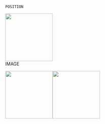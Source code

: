     POSITION 
[<img src= "https://user-images.githubusercontent.com/57319180/145581564-82d6df06-30db-4792-a80d-dd3e651bc901.png" width="150" height = "150"/>](https://www.w3schools.com/css/tryit.asp?filename=trycss_position_absolute)         
     IMAGE
    
[<img src= "https://user-images.githubusercontent.com/57319180/145584732-cc6aa3e4-7189-4a38-84f9-acf726137bd4.png" width="150" height = "150"/>](https://github.com/sajithlakshan/HTML_CSS_JS_PHP/blob/main/HTML/IM1.md)[<img src= "https://user-images.githubusercontent.com/57319180/145587511-d0617f04-832e-4416-8ab1-77c54e6b192e.png" width="150" height = "150"/>](https://github.com/sajithlakshan/HTML_CSS_JS_PHP/blob/main/HTML/IM1.md)

